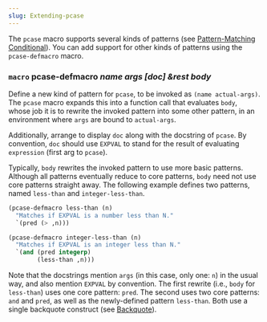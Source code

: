 ```yaml
---
slug: Extending-pcase
---
```


The `pcase` macro supports several kinds of patterns (see [Pattern-Matching Conditional](/docs/elisp/Pattern_002dMatching-Conditional)). You can add support for other kinds of patterns using the `pcase-defmacro` macro.

### <span className="tag macro">`macro`</span> **pcase-defmacro** *name args \[doc] \&rest body*

Define a new kind of pattern for `pcase`, to be invoked as `(name actual-args)`<!-- /@w -->. The `pcase` macro expands this into a function call that evaluates `body`, whose job it is to rewrite the invoked pattern into some other pattern, in an environment where `args` are bound to `actual-args`.

Additionally, arrange to display `doc` along with the docstring of `pcase`. By convention, `doc` should use `EXPVAL` to stand for the result of evaluating `expression` (first arg to `pcase`).

Typically, `body` rewrites the invoked pattern to use more basic patterns. Although all patterns eventually reduce to core patterns, `body` need not use core patterns straight away. The following example defines two patterns, named `less-than` and `integer-less-than`.

```lisp
(pcase-defmacro less-than (n)
  "Matches if EXPVAL is a number less than N."
  `(pred (> ,n)))
```



```lisp
(pcase-defmacro integer-less-than (n)
  "Matches if EXPVAL is an integer less than N."
  `(and (pred integerp)
        (less-than ,n)))
```

Note that the docstrings mention `args` (in this case, only one: `n`) in the usual way, and also mention `EXPVAL` by convention. The first rewrite (i.e., `body` for `less-than`) uses one core pattern: `pred`. The second uses two core patterns: `and` and `pred`, as well as the newly-defined pattern `less-than`. Both use a single backquote construct (see [Backquote](/docs/elisp/Backquote)).

